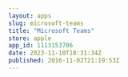 ```yaml
---
layout: apps
slug: microsoft-teams
title: "Microsoft Teams"
store: apple
app_id: 1113153706
date: 2023-11-10T18:31:34Z
published: 2016-11-02T21:19:53Z
---
```

